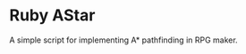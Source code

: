 Ruby AStar
====================================

A simple script for implementing A* pathfinding in RPG maker.
